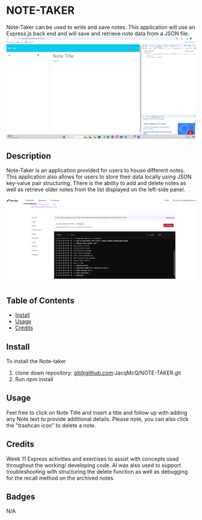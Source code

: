 # NOTE-TAKER
Note-Taker can be used to write and save notes. This application will use an Express.js back end and will save and retrieve note data from a JSON file.
![alt text](public/assets/photos/Note-Taker-Sample.png)
## Description
 Note-Taker is an  application provided for  users to house different notes. This  application  also  allows for users to  store  their  data locally using  JSON  key-value pair structuring. There is the ability to add and delete notes as well as retrieve older notes from the list displayed on the left-side panel. 

![alt text](public/assets/photos/Render-deploying.png)

## Table of Contents
  - [Install](#install)
  - [Usage](#usage)
  - [Credits](#credits)

## Install
To install the Note-taker 
1. clone down repository: git@github.com:JacqMcQ/NOTE-TAKER.git
2. Run npm install


## Usage
Feel free to click on Note Title and insert a title and follow up with adding any Note text to provide additional details. Please note, you can also click the "trashcan icon" to delete a note. 

## Credits
Week 11 Express activities and exercises to assist with concepts used throughout the working/ developing code. AI was also used to support troubleshooting with structuring the delete function as well as debugging for the recall method on the archived notes. 

## Badges
N/A

